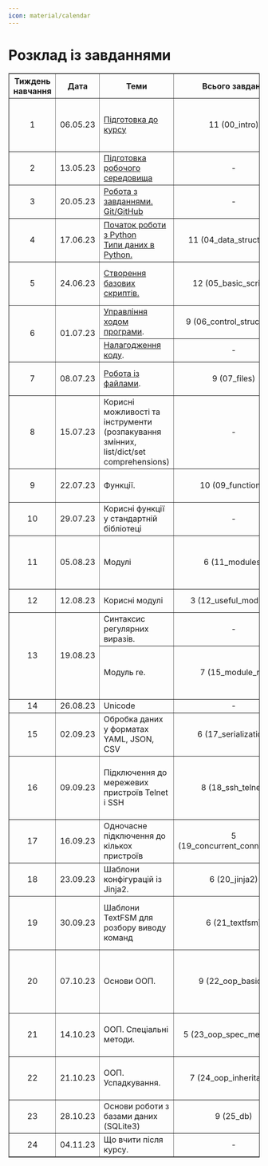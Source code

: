 ```yaml
---
icon: material/calendar
---
```

# Розклад із завданнями


<table border="1" cellpadding="4" cellspacing="0">
 <tr>
    <th align="center">Тиждень навчання</th>
    <th align="center">Дата</th>
    <th align="center">Теми</th>
    <th align="center">Всього завдань</th>
    <th align="center">Мінімум завдань</th>
 </tr>
 <tr>
    <td align="center">1</td>
    <td align="center">06.05.23</td>
    <td><a href="https://pyneng.io/course/topics/00-preparation/">Підготовка до курсу</a></td>
    <td align="center">11 (00_intro)</td>
    <td>0.1, 0.2, 0.3, 0.4, 0.5, 0.6, 0.7, 0.8, 0.9</td>
 </tr>
 <tr>
    <td align="center">2</td>
    <td align="center">13.05.23</td>
    <td><a href="https://pyneng.io/course/topics/01-course-env/">Підготовка робочого середовища</a></td>
    <td align="center">-</td>
    <td align="center">-</td>
 </tr>
 <tr>
    <td align="center">3</td>
    <td align="center">20.05.23</td>
    <td><a href="https://pyneng.io/course/topics/02-git-github-tasks/">Робота з завданнями. Git/GitHub</a></td>
    <td align="center">-</td>
    <td align="center">-</td>
 </tr>
 <tr>
    <td align="center">4</td>
    <td align="center">17.06.23</td>
    <td><a href="https://pyneng.io/course/topics/03-python-intro/">Початок роботи з Python</a><br><a href="https://pyneng.io/course/topics/04-data-types/">Типи даних в Python.</a></td>
    <td align="center">11 (04_data_structures)</td>
    <td>4.0, 4.1, 4.2, 4.3, 4.6, 4.9</td>
 </tr>
 <tr>
    <td align="center">5</td>
    <td align="center">24.06.23</td>
    <td><a href="https://pyneng.io/course/topics/05-basic-scripts/">Створення базових скриптів.</a></td>
    <td align="center">12 (05_basic_scripts)</td>
    <td>5.0, 5.1, 5.2, 5.3, 5.3a, 5.3b, 5.4</td>
 </tr>
 <tr>
    <td rowspan="2" align="center">6</td>
    <td rowspan="2" align="center">01.07.23</td>
    <td><a href="https://pyneng.io/course/topics/06-control-structures/">Управління ходом програми</a>.</td>
    <td align="center">9 (06_control_structures)</td>
    <td>6.0, 6.1, 6.2, 6.3, 6.6</td>
 </tr>
 <tr>
    <td><a href="https://pyneng.io/course/topics/debug/">Налагодження коду</a>.</td>
    <td align="center">-</td>
    <td align="center">-</td>
 </tr>
 <tr>
    <td align="center">7</td>
    <td align="center">08.07.23</td>
    <td><a href="https://pyneng.io/course/topics/07-files/">Робота із файлами</a>.</td>
    <td align="center">9 (07_files)</td>
    <td>7.1, 7.2, 7.2a, 7.3, 7.4</td>
 </tr>
 <tr>
    <td align="center">8</td>
    <td align="center">15.07.23</td>
    <td>Корисні можливості та інструменти (розпакування змінних, list/dict/set comprehensions)</td>
    <td align="center">-</td>
    <td align="center">-</td>
 </tr>
 <tr>
    <td align="center">9</td>
    <td align="center">22.07.23</td>
    <td>Функції.</td>
    <td align="center">10 (09_functions)</td>
    <td>9.0, 9.1, 9.2, 9.3, 9.3a, 9.6</td>
 </tr>
 <tr>
    <td align="center">10</td>
    <td align="center">29.07.23</td>
    <td>Корисні функції у стандартній бібліотеці</td>
    <td align="center">-</td>
    <td align="center">-</td>
 </tr>
 <tr>
    <td align="center">11</td>
    <td align="center">05.08.23</td>
    <td>Модулі</td>
    <td align="center">6 (11_modules)</td>
    <td>11.0, 11.1, 11.2, 11.3, 11.4</td>
 </tr>
 <tr>
    <td align="center">12</td>
    <td align="center">12.08.23</td>
    <td>Корисні модулі</td>
    <td align="center">3 (12_useful_modules)</td>
    <td>12.1, 12.2</td>
 </tr>
 <tr>
    <td rowspan="2" align="center">13</td>
    <td rowspan="2" align="center">19.08.23</td>
    <td>Синтаксис регулярних виразів.</td>
    <td align="center">-</td>
    <td align="center">-</td>
 </tr>
 <tr>
    <td>Модуль re.</td>
    <td align="center">7 (15_module_re)</td>
    <td>15.0, 15.1, 15.2, 15.3, 15.4</td>
 </tr>
 <tr>
    <td align="center">14</td>
    <td align="center">26.08.23</td>
    <td>Unicode</td>
    <td align="center">-</td>
    <td align="center">-</td>
 </tr>
 <tr>
    <td align="center">15</td>
    <td align="center">02.09.23</td>
    <td>Обробка даних у форматах YAML, JSON, CSV</td>
    <td align="center">6 (17_serialization)</td>
    <td>17.1, 17.2, 17.3</td>
 </tr>
 <tr>
    <td align="center">16</td>
    <td align="center">09.09.23</td>
    <td>Підключення до мережевих пристроїв Telnet і SSH</td>
    <td align="center">8 (18_ssh_telnet)</td>
    <td>18.1, 18.1a, 18.2, 18.2a, 18.2b, 18.2c</td>
 </tr>
 <tr>
    <td align="center">17</td>
    <td align="center">16.09.23</td>
    <td>Одночасне підключення до кількох пристроїв</td>
    <td align="center">5 (19_concurrent_connections)</td>
    <td>19.1, 19.2, 19.3</td>
 </tr>
 <tr>
    <td align="center">18</td>
    <td align="center">23.09.23</td>
    <td>Шаблони конфігурацій із Jinja2.</td>
    <td align="center">6 (20_jinja2)</td>
    <td>20.1, 20.2, 20.3</td>
 </tr>
 <tr>
    <td align="center">19</td>
    <td align="center">30.09.23</td>
    <td>Шаблони TextFSM для розбору виводу команд</td>
    <td align="center">6 (21_textfsm)</td>
    <td>21.1, 21.1a, 21.2, 21.3, 21.4</td>
 </tr>
 <tr>
    <td align="center">20</td>
    <td align="center">07.10.23</td>
    <td>Основи ООП.</td>
    <td align="center">9 (22_oop_basics)</td>
    <td>22.0, 22.1, 22.1a, 22.1b, 22.2, 22.2a</td>
 </tr> 
 <tr>
    <td align="center">21</td>
    <td align="center">14.10.23</td>
    <td>ООП. Спеціальні методи.</td>
    <td align="center">5 (23_oop_spec_methods)</td>
    <td>23.0, 23.1, 23.1a, 23.2</td>
 </tr> 
 <tr>
    <td align="center">22</td>
    <td align="center">21.10.23</td>
    <td>ООП. Успадкування.</td>
    <td align="center">7 (24_oop_inheritance)</td>
    <td>24.0, 24.1, 24.2, 24.2a</td>
 </tr> 
 <tr>
    <td align="center">23</td>
    <td align="center">28.10.23</td>
    <td>Основи роботи з базами даних (SQLite3)</td>
    <td align="center">9 (25_db)</td>
    <td align="center">-</td>
 </tr> 
 <tr>
    <td align="center">24</td>
    <td align="center">04.11.23</td>
    <td>Що вчити після курсу.</td>
    <td align="center">-</td>
    <td align="center">-</td>
 </tr>  
</table>
